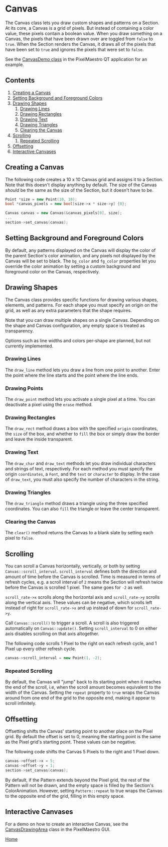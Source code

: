 # Canvas
The Canvas class lets you draw custom shapes and patterns on a Section. At its core, a Canvas is a grid of pixels. But instead of containing a color value, these pixels contain a boolean value. When you draw something on a Canvas, the pixels that have been drawn over are toggled from `false` to `true`. When the Section renders the Canvas, it draws all of the pixels that have been set to `true` and ignores the pixels that were set to `false`.

See the [CanvasDemo class](../gui/demo/canvasdemo.cpp) in the PixelMaestro QT application for an example.

## Contents
1. [Creating a Canvas](#creating-a-canvas)
2. [Setting Background and Foreground Colors](#setting-background-and-foreground-colors)
3. [Drawing Shapes](#drawing-shapes)
	1. [Drawing Lines](#drawing-lines)
	2. [Drawing Rectangles](#drawing-rectangles)
	3. [Drawing Text](#drawing-text)
	4. [Drawing Triangles](#drawing-triangles)
	5. [Clearing the Canvas](#clearing-the-canvas)
4. [Scrolling](#scrolling)
	1. [Repeated Scrolling](#repeated-scrolling)
5. [Offsetting](#offsetting)
6. [Interactive Canvases](#interactive-canvases)

## Creating a Canvas
The following code creates a 10 x 10 Canvas grid and assigns it to a Section. Note that this doesn't display anything by default. The size of the Canvas *should* be the same as the size of the Section, but it doesn't have to be.

```c++
Point *size = new Point(10, 10);
bool *canvas_pixels = new bool[size->x * size->y] {0};

Canvas canvas = new Canvas(&canvas_pixels[0], size);
...
section->set_canvas(canvas);
```

## Setting Background and Foreground Colors
By default, any patterns displayed on the Canvas will display the color of the parent Section's color animation, and any pixels not displayed by the Canvas will be set to black. The `bg_color` and `fg_color` properties let you override the color animation by setting a custom background and foreground color on the Canvas, respectively.

## Drawing Shapes
The Canvas class provides specific functions for drawing various shapes, elements, and patterns. For each shape you must specify an origin on the grid, as well as any extra parameters that the shape requires.

Note that you can draw multiple shapes on a single Canvas. Depending on the shape and Canvas configuration, any empty space is treated as transparency.

Options such as line widths and colors per-shape are planned, but not currently implemented.

### Drawing Lines
The `draw_line` method lets you draw a line from one point to another. Enter the point where the line starts and the point where the line ends.

### Drawing Points
The `draw_point` method lets you activate a single pixel at a time. You can deactivate a pixel using the `erase` method.

### Drawing Rectangles
The `draw_rect` method draws a box with the specified `origin` coordinates, the `size` of the box, and whether to `fill` the box or simply draw the border and leave the inside transparent.

### Drawing Text
The `draw_char` and `draw_text` methods let you draw individual characters and strings of text, respectively. For each method you must specify the origin `coordinates`, a `Font`, and the `text` or `character` to display. In the case of `draw_text`, you must also specify the number of characters in the string.

### Drawing Triangles
The `draw_triangle` method draws a triangle using the three specified coordinates. You can also `fill` the triangle or leave the center transparent.

### Clearing the Canvas
The `clear()` method returns the Canvas to a blank slate by setting each pixel to `false`.

## Scrolling
You can scroll a Canvas horizontally, vertically, or both by setting `Canvas::scroll_interval`. `scroll_interval` defines both the direction and amount of time before the Canvas is scrolled. Time is measured in terms of refresh cycles, e.g. a scroll interval of `2` means the Section will refresh twice before the Canvas is scrolled 1 pixel. The same goes for `-2` as well.

 `scroll_rate->x` scrolls along the horizontal axis and `scroll_rate->y` scrolls along the vertical axis. These values can be negative, which scrolls left instead of right for `scroll_rate->x` and up instead of down for `scroll_rate->y`.

Call `Canvas::scroll()` to trigger a scroll. A scroll is also triggered automatically on `Canvas::update()`. Setting `scroll_interval` to 0 on either axis disables scrolling on that axis altogether.

The following code scrolls 1 Pixel to the right on each refresh cycle, and 1 Pixel up every other refresh cycle.
```c++
canvas->scroll_interval = new Point(1, -2);
```

### Repeated Scrolling
By default, the Canvas will "jump" back to its starting point when it reaches the end of the scroll, i.e, when the scroll amount becomes equivalent to the width of the Canvas. Setting the `repeat` property to `true` wraps the Canvas around from one end of the grid to the opposite end, making it appear to scroll infinitely.

## Offsetting
Offsetting shifts the Canvas' starting point to another place on the Pixel grid. By default the offset is set to 0, meaning the starting point is the same as the Pixel grid's starting point. These values can be negative.

The following code shifts the Canvas 5 Pixels to the right and 1 Pixel down.
```c++
canvas->offset->x = 5;
canvas->offset->y = 1;
section->set_canvas(canvas);
```

By default, if the Pattern extends beyond the Pixel grid, the rest of the Pattern will not be drawn, and the empty space is filled by the Section's ColorAnimation. However, setting `Pattern::repeat` to true wraps the Canvas to the opposite end of the grid, filling in this empty space.

## Interactive Canvases
For a demo on how to create an interactive Canvas, see the [CanvasDrawingArea](../gui/drawingarea/canvasdrawingarea.h) class in the PixelMaestro GUI.

[Home](README.md)
